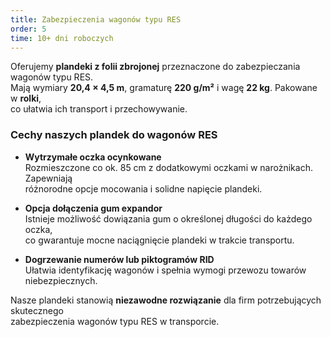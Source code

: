 ```yaml
---
title: Zabezpieczenia wagonów typu RES
order: 5
time: 10+ dni roboczych
---
```


Oferujemy **plandeki z folii zbrojonej** przeznaczone do zabezpieczania wagonów typu RES.  
Mają wymiary **20,4 × 4,5 m**, gramaturę **220 g/m²** i wagę **22 kg**. Pakowane w **rolki**,  
co ułatwia ich transport i przechowywanie.

### Cechy naszych plandek do wagonów RES

- **Wytrzymałe oczka ocynkowane**  
  Rozmieszczone co ok. 85 cm z dodatkowymi oczkami w narożnikach. Zapewniają  
  różnorodne opcje mocowania i solidne napięcie plandeki.
  
- **Opcja dołączenia gum expandor**  
  Istnieje możliwość dowiązania gum o określonej długości do każdego oczka,  
  co gwarantuje mocne naciągnięcie plandeki w trakcie transportu.

- **Dogrzewanie numerów lub piktogramów RID**  
  Ułatwia identyfikację wagonów i spełnia wymogi przewozu towarów niebezpiecznych.

Nasze plandeki stanowią **niezawodne rozwiązanie** dla firm potrzebujących skutecznego  
zabezpieczenia wagonów typu RES w transporcie.